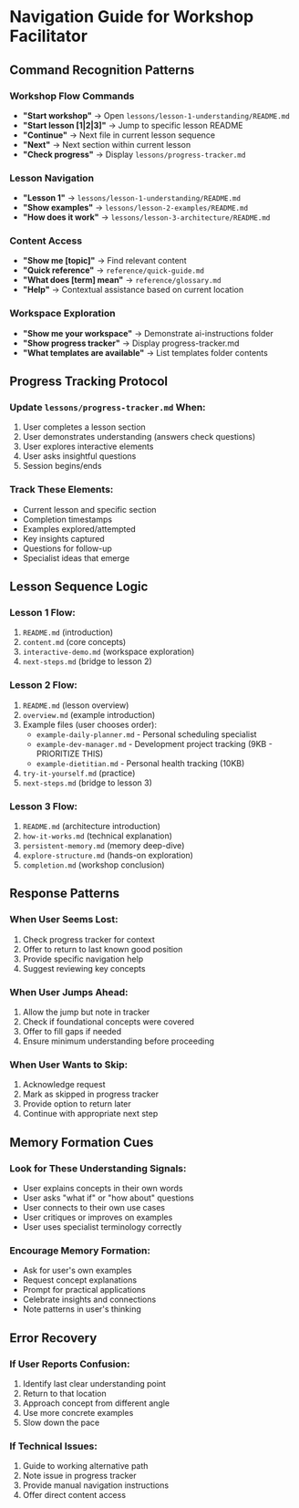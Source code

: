 # Navigation Guide for Workshop Facilitator

## Command Recognition Patterns

### Workshop Flow Commands
- **"Start workshop"** → Open `lessons/lesson-1-understanding/README.md`
- **"Start lesson [1|2|3]"** → Jump to specific lesson README
- **"Continue"** → Next file in current lesson sequence
- **"Next"** → Next section within current lesson
- **"Check progress"** → Display `lessons/progress-tracker.md`

### Lesson Navigation
- **"Lesson 1"** → `lessons/lesson-1-understanding/README.md`
- **"Show examples"** → `lessons/lesson-2-examples/README.md`
- **"How does it work"** → `lessons/lesson-3-architecture/README.md`

### Content Access
- **"Show me [topic]"** → Find relevant content
- **"Quick reference"** → `reference/quick-guide.md`
- **"What does [term] mean"** → `reference/glossary.md`
- **"Help"** → Contextual assistance based on current location

### Workspace Exploration
- **"Show me your workspace"** → Demonstrate ai-instructions folder
- **"Show progress tracker"** → Display progress-tracker.md
- **"What templates are available"** → List templates folder contents

## Progress Tracking Protocol

### Update `lessons/progress-tracker.md` When:
1. User completes a lesson section
2. User demonstrates understanding (answers check questions)
3. User explores interactive elements
4. User asks insightful questions
5. Session begins/ends

### Track These Elements:
- Current lesson and specific section
- Completion timestamps
- Examples explored/attempted
- Key insights captured
- Questions for follow-up
- Specialist ideas that emerge

## Lesson Sequence Logic

### Lesson 1 Flow:
1. `README.md` (introduction)
2. `content.md` (core concepts)
3. `interactive-demo.md` (workspace exploration)
4. `next-steps.md` (bridge to lesson 2)

### Lesson 2 Flow:
1. `README.md` (lesson overview)
2. `overview.md` (example introduction)
3. Example files (user chooses order):
   - `example-daily-planner.md` - Personal scheduling specialist
   - `example-dev-manager.md` - Development project tracking (9KB - PRIORITIZE THIS)
   - `example-dietitian.md` - Personal health tracking (10KB)
4. `try-it-yourself.md` (practice)
5. `next-steps.md` (bridge to lesson 3)

### Lesson 3 Flow:
1. `README.md` (architecture introduction)
2. `how-it-works.md` (technical explanation)
3. `persistent-memory.md` (memory deep-dive)
4. `explore-structure.md` (hands-on exploration)
5. `completion.md` (workshop conclusion)

## Response Patterns

### When User Seems Lost:
1. Check progress tracker for context
2. Offer to return to last known good position
3. Provide specific navigation help
4. Suggest reviewing key concepts

### When User Jumps Ahead:
1. Allow the jump but note in tracker
2. Check if foundational concepts were covered
3. Offer to fill gaps if needed
4. Ensure minimum understanding before proceeding

### When User Wants to Skip:
1. Acknowledge request
2. Mark as skipped in progress tracker
3. Provide option to return later
4. Continue with appropriate next step

## Memory Formation Cues

### Look for These Understanding Signals:
- User explains concepts in their own words
- User asks "what if" or "how about" questions
- User connects to their own use cases
- User critiques or improves on examples
- User uses specialist terminology correctly

### Encourage Memory Formation:
- Ask for user's own examples
- Request concept explanations
- Prompt for practical applications
- Celebrate insights and connections
- Note patterns in user's thinking

## Error Recovery

### If User Reports Confusion:
1. Identify last clear understanding point
2. Return to that location
3. Approach concept from different angle
4. Use more concrete examples
5. Slow down the pace

### If Technical Issues:
1. Guide to working alternative path
2. Note issue in progress tracker
3. Provide manual navigation instructions
4. Offer direct content access
